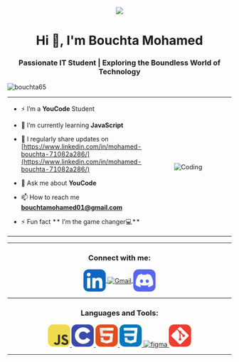 <p align="center" ><img  src = "https://github.com/7oSkaaa/7oSkaaa/blob/main/Images/about_me.gif?raw=true" width = 100px></p>
<h1 align="center">Hi 👋, I'm Bouchta Mohamed</h1>
<h3 align="center">Passionate IT Student | Exploring the Boundless World of Technology</h3>
<p align="left"> <img src="https://komarev.com/ghpvc/?username=bouchta65&label=Profile%20views&color=0e75b6&style=flat" alt="bouchta65" /> </p>

<table align="center">
<tr border="none">
<td width="50%" align="left">
  
- ⚡ I’m a **YouCode** Student 
  
- 🌱 I’m currently learning **JavaScript**

- 📝 I regularly share updates on [https://www.linkedin.com/in/mohamed-bouchta-71082a286/](https://www.linkedin.com/in/mohamed-bouchta-71082a286/)

- 💬 Ask me about **YouCode**

- 📫 How to reach me **bouchtamohamed01@gmail.com**
  
- ⚡ Fun fact ** I’m the game changer💻**

</td>
<td width="50%" align="center">

  <img align="center" alt="Coding" width="450" src="https://repository-images.githubusercontent.com/588181932/e36ec678-7984-4cdd-8e4c-a3932772ff8e">

  
  </td>
</tr>
</table>

---



<h3 align="center">Connect with me:</h3>
<p align="center">
  <a href="https://www.linkedin.com/in/mohamed-bouchta-71082a286/" target="blank">
    <img align="center" src="https://github.com/tandpfun/skill-icons/blob/main/icons/LinkedIn.svg" alt="LinkedIn" height="50" width="50" />
  </a>
 <a href="mailto:bouchtamohamed01@gmail.com" target="blank">
    <img align="center" src="https://upload.wikimedia.org/wikipedia/commons/4/44/Gmail_Logo.svg" alt="Gmail" height="50" width="50" />
  </a>
  <a href="https://discord.com/users/bouchtamohamed" target="blank">
    <img align="center" src="https://github.com/tandpfun/skill-icons/blob/main/icons/Discord.svg" alt="Discord" height="50" width="50" />
  </a>
</p>



---

<h3 align="center">Languages and Tools:</h3>
<p align="center">
  <a href="https://developer.mozilla.org/en-US/docs/Web/JavaScript" target="_blank" rel="noreferrer"> 
    <img src="https://github.com/tandpfun/skill-icons/blob/main/icons/JavaScript.svg" alt="javascript" width="50" height="50"/>
  </a> 
  <a href="https://www.cprogramming.com/" target="_blank" rel="noreferrer"> 
    <img src="https://github.com/tandpfun/skill-icons/blob/main/icons/C.svg" alt="c" width="50" height="50"/>
  </a> 
  <a href="https://www.w3.org/html/" target="_blank" rel="noreferrer"> 
    <img src="https://github.com/tandpfun/skill-icons/blob/main/icons/HTML.svg" alt="html5" width="50" height="50"/>
  </a> 
  <a href="https://www.w3schools.com/css/" target="_blank" rel="noreferrer"> 
    <img src="https://github.com/tandpfun/skill-icons/blob/main/icons/CSS.svg" alt="css3" width="50" height="50"/>
  </a> 
  <a href="https://www.figma.com/" target="_blank" rel="noreferrer"> 
    <img src="https://github.com/Scar1109/skill-icons/blob/main/icons/Figma-Light.svg" alt="figma" width="50" height="50"/>
  </a> 
  <a href="https://git-scm.com/" target="_blank" rel="noreferrer"> 
    <img src="https://github.com/tandpfun/skill-icons/blob/main/icons/Git.svg" alt="git" width="50" height="50"/>
  </a>
</p>


---
